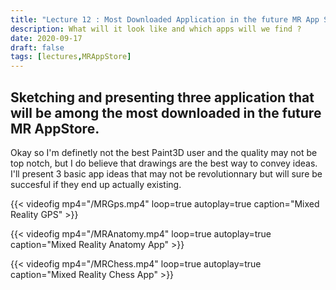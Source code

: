 ```yaml
---
title: "Lecture 12 : Most Downloaded Application in the future MR App Store "
description: What will it look like and which apps will we find ?
date: 2020-09-17
draft: false
tags: [lectures,MRAppStore]
---
```


## Sketching and presenting three application that will be among the most downloaded in the future MR AppStore.

Okay so I'm definetly not the best Paint3D user and the quality may not be top notch, but I do believe that drawings are the best way to convey ideas. I'll present 3 basic app ideas that may not be revolutionnary but will sure be succesful if they end up actually existing.

{{< videofig mp4="/MRGps.mp4" loop=true autoplay=true caption="Mixed Reality GPS" >}}

{{< videofig mp4="/MRAnatomy.mp4" loop=true autoplay=true caption="Mixed Reality Anatomy App" >}}

{{< videofig mp4="/MRChess.mp4" loop=true autoplay=true caption="Mixed Reality Chess App" >}}